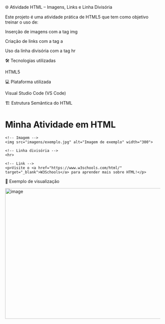 🌐 Atividade HTML – Imagens, Links e Linha Divisória

Este projeto é uma atividade prática de HTML5 que tem como objetivo treinar o uso de:

Inserção de imagens com a tag img

Criação de links com a tag a

Uso da linha divisória com a tag hr

🛠️ Tecnologias utilizadas

HTML5

💻 Plataforma utilizada

Visual Studio Code (VS Code)

🏗️ Estrutura Semântica do HTML
<!DOCTYPE html>
<html lang="pt-BR">
  <head>
    <meta charset="UTF-8">
    <title>Atividade HTML - Imagens, Links e HR</title>
  </head>
  <body>
    <h1>Minha Atividade em HTML</h1>

    <!-- Imagem -->
    <img src="imagens/exemplo.jpg" alt="Imagem de exemplo" width="300">

    <!-- Linha divisória -->
    <hr>

    <!-- Link -->
    <p>Visite o <a href="https://www.w3schools.com/html/" target="_blank">W3Schools</a> para aprender mais sobre HTML!</p>
  </body>
</html>


📸 Exemplo de visualização

<img width="597" height="425" alt="image" src="https://github.com/user-attachments/assets/1e42f9b9-1893-4126-9860-932c5bf656c2" />


